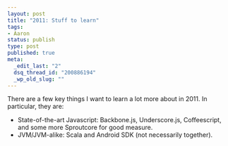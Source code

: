 ```yaml
--- 
layout: post
title: "2011: Stuff to learn"
tags: 
- Aaron
status: publish
type: post
published: true
meta: 
  _edit_last: "2"
  dsq_thread_id: "200886194"
  _wp_old_slug: ""
---
```

There are a few key things I want to learn a lot more about in 2011. In particular, they are:
<ul>
	<li>State-of-the-art Javascript: Backbone.js, Underscore.js, Coffeescript, and some more Sproutcore for good measure.</li>
	<li>JVM/JVM-alike: Scala and Android SDK (not necessarily together).</li>
</ul>
